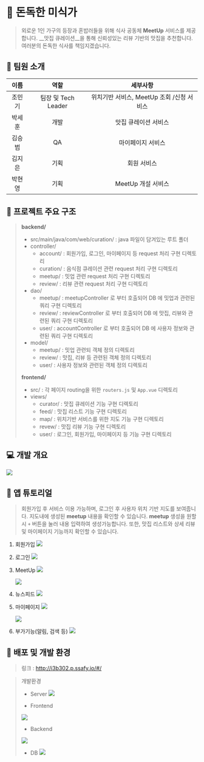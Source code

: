 # 🍜 돈독한 미식가

> 외로운 1인 가구의 등장과 혼밥러들을 위해 식사 공동체 __MeetUp__ 서비스를 제공합니다.
> __맛집 큐레이션__을 통해 신뢰성있는 리뷰 기반의 맛집을 추천합니다.
> 여러분의 돈독한 식사를 책임지겠습니다.



## 🙋 팀원 소개

|  이름  |        역할         |                 세부사항                  |
| :----: | :-----------------: | :---------------------------------------: |
| 조민기 | 팀장 및 Tech Leader | 위치기반 서비스, MeetUp 조회 /신청 서비스 |
| 박세훈 |        개발         |           맛집 큐레이션 서비스            |
| 김승범 |         QA          |             마이페이지 서비스             |
| 김지은 |        기획         |                회원 서비스                |
| 박현영 |        기획         |            MeetUp 개설 서비스             |



## 📁 프로젝트 주요 구조

>__backend/__ 
>
>- src/main/java/com/web/curation/ : java 파일이 담겨있는 루트 폴더
>  - controller/
>    - account/ : 회원가입, 로그인, 마이페이지 등 request 처리 구현 디렉토리
>    - curation/ : 음식점 큐레이션 관련 request 처리 구현 디렉토리
>    - meetup/ : 밋업 관련 request 처리 구현 디렉토리
>    - review/ : 리뷰 관련 request 처리 구현 디렉토리
>  - dao/
>    - meetup/ : meetupController 로 부터 호출되어 DB 에 밋업과 관련된 쿼리 구현 디렉토리
>    - review/ : reviewController 로 부터 호출되어 DB 에 맛집, 리뷰와 관련된 쿼리 구현 디렉토리
>    - user/ : accountController 로 부터 호출되어 DB 에 사용자 정보와 관련된 쿼리 구현 디렉토리
>  - model/
>    - meetup/ : 밋업 관련되 객체 정의 디렉토리
>    - review/ : 맛집, 리뷰 등 관련된 객체 정의 디렉토리
>    - user/ : 사용자 정보와 관련된 객체 정의 디렉토리
>
>
>
>__frontend/__ 
>
>- src/ : 각 페이지 routing을 위한 `routers.js` 및 `App.vue` 디렉토리
>  - views/
>    - curator/ : 맛집 큐레이션 기능 구현 디렉토리
>    - feed/ : 맛집 리스트 기능 구현 디렉토리
>    - map/ : 위치기반 서비스를 위한 지도 기능 구현 디렉토리
>    - revew/ : 맛집 리뷰 기능 구현 디렉토리
>    - user/ : 로그인, 회원가입, 마이페이지 등 기능 구현 디렉토리 



## 💻 개발 개요

![](img/wireframe_final.PNG)





## 📝 앱 튜토리얼

> 회원가입 후 서비스 이용 가능하며, 로그인 후 사용자 위치 기반 지도를 보여줍니다. 지도내에 생성된 __meetup__ 내용을 확인할 수 있습니다. __meetup__ 생성을 원할시 `+` 버튼을 눌러 내용 입력하여 생성가능합니다. 또한, 맛집 리스트와 상세 리뷰 및 마이페이지 기능까지 확인할 수 있습니다.

1. 회원가입
   ![](img/join_final.PNG)



2. 로그인
![](img/login_final.PNG)
   

   
3. MeetUp
   ![](img/meetup_final.PNG)

   ![](img/meetup_filter.PNG)

   

4. 뉴스피드
   ![](img/newsfeed_final.PNG)

   

5. 마이페이지
   ![](img/mypage_final.PNG)

   ![](img/mypage_plus.PNG)

   

6. 부가기능(알림, 검색 등)
   ![](img/info_final.PNG)

   


## 📡 배포 및 개발 환경

> 링크 : http://i3b302.p.ssafy.io/#/

> 개발환경
>
> - Server
> ![](img/server.png)
>   
>   
>   
> - Frontend
>   
> ![](img/frontend.png)
>   
>   
> - Backend
>   
> ![](img/backend.png)
>   
>   
> - DB
>   ![](img/DB.png)
>

